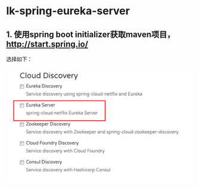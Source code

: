 # lk-spring-eureka-server 

## 1. 使用spring boot initializer获取maven项目，http://start.spring.io/
选择如下：

![](https://raw.githubusercontent.com/lk6678979/lk-spring-eureka-server/master/lk-eureka-server/readme/iochoose.png)  
